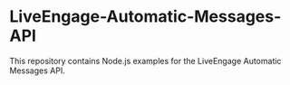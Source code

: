 # LiveEngage-Automatic-Messages-API
This repository contains Node.js examples for the LiveEngage Automatic Messages API.
